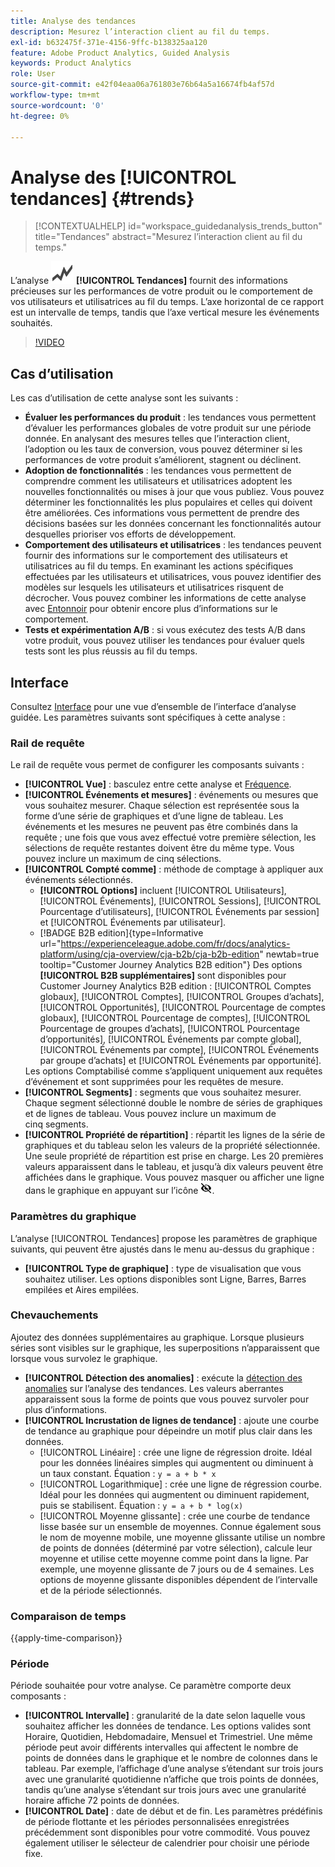 ```yaml
---
title: Analyse des tendances
description: Mesurez l’interaction client au fil du temps.
exl-id: b632475f-371e-4156-9ffc-b138325aa120
feature: Adobe Product Analytics, Guided Analysis
keywords: Product Analytics
role: User
source-git-commit: e42f04eaa06a761803e76b64a5a16674fb4af57d
workflow-type: tm+mt
source-wordcount: '0'
ht-degree: 0%

---
```


# Analyse des [!UICONTROL tendances] {#trends}

<!-- markdownlint-disable MD034 -->

>[!CONTEXTUALHELP]
>id="workspace_guidedanalysis_trends_button"
>title="Tendances"
>abstract="Mesurez l’interaction client au fil du temps."

<!-- markdownlint-enable MD034 -->

L’analyse ![GraphTrend](/help/assets/icons/GraphTrend.svg) **[!UICONTROL Tendances]** fournit des informations précieuses sur les performances de votre produit ou le comportement de vos utilisateurs et utilisatrices au fil du temps. L’axe horizontal de ce rapport est un intervalle de temps, tandis que l’axe vertical mesure les événements souhaités.


>[!VIDEO](https://video.tv.adobe.com/v/3423439/?quality=12&learn=on&captions=fre_fr)

## Cas d’utilisation

Les cas d’utilisation de cette analyse sont les suivants :

* **Évaluer les performances du produit** : les tendances vous permettent d’évaluer les performances globales de votre produit sur une période donnée. En analysant des mesures telles que l’interaction client, l’adoption ou les taux de conversion, vous pouvez déterminer si les performances de votre produit s’améliorent, stagnent ou déclinent.
* **Adoption de fonctionnalités** : les tendances vous permettent de comprendre comment les utilisateurs et utilisatrices adoptent les nouvelles fonctionnalités ou mises à jour que vous publiez. Vous pouvez déterminer les fonctionnalités les plus populaires et celles qui doivent être améliorées. Ces informations vous permettent de prendre des décisions basées sur les données concernant les fonctionnalités autour desquelles prioriser vos efforts de développement.
* **Comportement des utilisateurs et utilisatrices** : les tendances peuvent fournir des informations sur le comportement des utilisateurs et utilisatrices au fil du temps. En examinant les actions spécifiques effectuées par les utilisateurs et utilisatrices, vous pouvez identifier des modèles sur lesquels les utilisateurs et utilisatrices risquent de décrocher. Vous pouvez combiner les informations de cette analyse avec [Entonnoir](funnel.md) pour obtenir encore plus d’informations sur le comportement.
* **Tests et expérimentation A/B** : si vous exécutez des tests A/B dans votre produit, vous pouvez utiliser les tendances pour évaluer quels tests sont les plus réussis au fil du temps.

## Interface

Consultez [Interface](../overview.md#interface) pour une vue d’ensemble de l’interface d’analyse guidée. Les paramètres suivants sont spécifiques à cette analyse :

### Rail de requête

Le rail de requête vous permet de configurer les composants suivants :

* **[!UICONTROL Vue]** : basculez entre cette analyse et [Fréquence](frequency.md).
* **[!UICONTROL Événements et mesures]** : événements ou mesures que vous souhaitez mesurer. Chaque sélection est représentée sous la forme d’une série de graphiques et d’une ligne de tableau. Les événements et les mesures ne peuvent pas être combinés dans la requête ; une fois que vous avez effectué votre première sélection, les sélections de requête restantes doivent être du même type. Vous pouvez inclure un maximum de cinq sélections.
* **[!UICONTROL Compté comme]** : méthode de comptage à appliquer aux événements sélectionnés. <ul><li>**[!UICONTROL Options]** incluent [!UICONTROL Utilisateurs], [!UICONTROL Événements], [!UICONTROL Sessions], [!UICONTROL Pourcentage d’utilisateurs], [!UICONTROL Événements par session] et [!UICONTROL Événements par utilisateur].</li><li>[!BADGE B2B edition]{type=Informative url="https://experienceleague.adobe.com/fr/docs/analytics-platform/using/cja-overview/cja-b2b/cja-b2b-edition" newtab=true tooltip="Customer Journey Analytics B2B edition"} Des options **[!UICONTROL B2B supplémentaires]** sont disponibles pour Customer Journey Analytics B2B edition : [!UICONTROL Comptes globaux], [!UICONTROL Comptes], [!UICONTROL Groupes d’achats], [!UICONTROL Opportunités], [!UICONTROL Pourcentage de comptes globaux], [!UICONTROL Pourcentage de comptes], [!UICONTROL Pourcentage de groupes d’achats], [!UICONTROL Pourcentage d’opportunités], [!UICONTROL Événements par compte global], [!UICONTROL Événements par compte], [!UICONTROL Événements par groupe d’achats] et [!UICONTROL Événements par opportunité].</li></ul>Les options Comptabilisé comme s’appliquent uniquement aux requêtes d’événement et sont supprimées pour les requêtes de mesure.
* **[!UICONTROL Segments]** : segments que vous souhaitez mesurer. Chaque segment sélectionné double le nombre de séries de graphiques et de lignes de tableau. Vous pouvez inclure un maximum de cinq segments.
* **[!UICONTROL Propriété de répartition]** : répartit les lignes de la série de graphiques et du tableau selon les valeurs de la propriété sélectionnée. Une seule propriété de répartition est prise en charge. Les 20 premières valeurs apparaissent dans le tableau, et jusqu’à dix valeurs peuvent être affichées dans le graphique. Vous pouvez masquer ou afficher une ligne dans le graphique en appuyant sur l’icône ![Icône afficher/masquer](../assets/hide-in-chart.png).

### Paramètres du graphique

L’analyse [!UICONTROL Tendances] propose les paramètres de graphique suivants, qui peuvent être ajustés dans le menu au-dessus du graphique :

* **[!UICONTROL Type de graphique]** : type de visualisation que vous souhaitez utiliser. Les options disponibles sont Ligne, Barres, Barres empilées et Aires empilées.

### Chevauchements

Ajoutez des données supplémentaires au graphique. Lorsque plusieurs séries sont visibles sur le graphique, les superpositions n’apparaissent que lorsque vous survolez le graphique.

* **[!UICONTROL Détection des anomalies]** : exécute la [détection des anomalies](/help/analysis-workspace/c-anomaly-detection/anomaly-detection.md) sur l’analyse des tendances. Les valeurs aberrantes apparaissent sous la forme de points que vous pouvez survoler pour plus d’informations.
* **[!UICONTROL Incrustation de lignes de tendance]** : ajoute une courbe de tendance au graphique pour dépeindre un motif plus clair dans les données.
   * [!UICONTROL Linéaire] : crée une ligne de régression droite. Idéal pour les données linéaires simples qui augmentent ou diminuent à un taux constant. Équation : `y = a + b * x`
   * [!UICONTROL Logarithmique] : crée une ligne de régression courbe. Idéal pour les données qui augmentent ou diminuent rapidement, puis se stabilisent. Équation : `y = a + b * log(x)`
   * [!UICONTROL Moyenne glissante] : crée une courbe de tendance lisse basée sur un ensemble de moyennes. Connue également sous le nom de moyenne mobile, une moyenne glissante utilise un nombre de points de données (déterminé par votre sélection), calcule leur moyenne et utilise cette moyenne comme point dans la ligne. Par exemple, une moyenne glissante de 7 jours ou de 4 semaines. Les options de moyenne glissante disponibles dépendent de l’intervalle et de la période sélectionnés.

### Comparaison de temps

{{apply-time-comparison}}


### Période

Période souhaitée pour votre analyse. Ce paramètre comporte deux composants :

* **[!UICONTROL Intervalle]** : granularité de la date selon laquelle vous souhaitez afficher les données de tendance. Les options valides sont Horaire, Quotidien, Hebdomadaire, Mensuel et Trimestriel. Une même période peut avoir différents intervalles qui affectent le nombre de points de données dans le graphique et le nombre de colonnes dans le tableau. Par exemple, l’affichage d’une analyse s’étendant sur trois jours avec une granularité quotidienne n’affiche que trois points de données, tandis qu’une analyse s’étendant sur trois jours avec une granularité horaire affiche 72 points de données.
* **[!UICONTROL Date]** : date de début et de fin. Les paramètres prédéfinis de période flottante et les périodes personnalisées enregistrées précédemment sont disponibles pour votre commodité. Vous pouvez également utiliser le sélecteur de calendrier pour choisir une période fixe.


<!--

## Example

See below for an example of the analysis.

![Trends compare](../assets/trends-compare.png)

-->